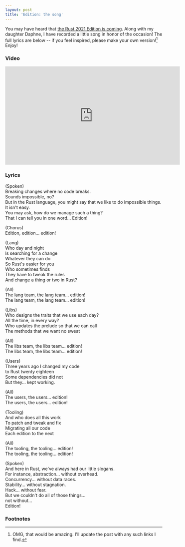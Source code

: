 ```yaml
---
layout: post
title: 'Edition: the song'
---
```


You may have heard that [the Rust 2021 Edition is coming](https://blog.rust-lang.org/2021/05/11/edition-2021.html). Along with my daughter Daphne, I have recorded a little song in honor of the occasion! The full lyrics are below -- if you feel inspired, please make your own version![^omg] Enjoy!

[^omg]: OMG, that would be amazing. I'll update the post with any such links I find.

### Video

<iframe width="560" height="315" src="https://www.youtube.com/embed/q0aNduqb2Ro" title="YouTube video player" frameborder="0" allow="accelerometer; autoplay; clipboard-write; encrypted-media; gyroscope; picture-in-picture" allowfullscreen></iframe>

### Lyrics

(Spoken)<br/>
Breaking changes where no code breaks.<br/>
Sounds impossible, no?<br/>
But in the Rust language, you might say that we like to do impossible things.<br/>
It isn't easy.<br/>
You may ask, how do we manage such a thing?<br/>
That I can tell you in one word... Edition!<br/>

(Chorus)<br/>
Edition, edition... edition!

(Lang)<br/>
Who day and night<br/>
Is searching for a change<br/>
Whatever they can do<br/>
So Rust's easier for you<br/>
Who sometimes finds<br/>
They have to tweak the rules<br/>
And change a thing or two in Rust?

(All)<br/>
The lang team, the lang team... edition!<br/>
The lang team, the lang team... edition!

(Libs)<br/>
Who designs the traits that we use each day?<br/>
All the time, in every way?<br/>
Who updates the prelude so that we can call<br/>
The methods that we want no sweat

(All)<br/>
The libs team, the libs team... edition!<br/>
The libs team, the libs team... edition!

(Users)<br/>
Three years ago I changed my code<br/>
to Rust twenty eighteen<br/>
Some dependencies did not<br/>
But they... kept working.
 
(All)<br/>
The users, the users... edition!<br/>
The users, the users... edition!

(Tooling)<br/>
And who does all this work<br/>
To patch and tweak and fix<br/>
Migrating all our code<br/>
Each edition to the next

(All)<br/>
The tooling, the tooling... edition!<br/>
The tooling, the tooling... edition!

(Spoken)<br/>
And here in Rust, we've always had our little slogans.<br/>
For instance, abstraction... without overhead.<br/>
Concurrency... without data races.<br/>
Stability... without stagnation.<br/>
Hack... without fear.<br/>
But we couldn't do all of those things...<br/>
not without...<br/>
Edition!

### Footnotes